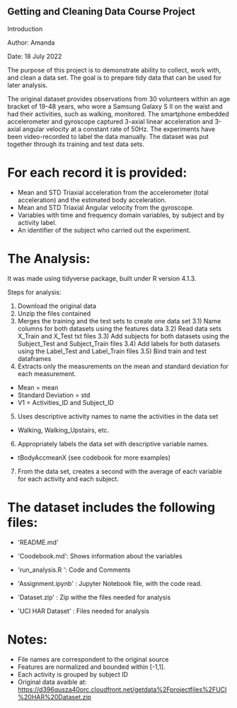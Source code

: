 ## Getting and Cleaning Data Course Project
Introduction

Author: Amanda

Date: 18 July 2022

The purpose of this project is to demonstrate ability to collect, work with, and clean a data set. The goal is to prepare tidy data that can be used for later analysis. 

The original dataset provides observations from 30 volunteers within an age bracket of 19-48 years, who wore a Samsung Galaxy S II on the waist and had their activities, such as walking, monitored. The smartphone embedded accelerometer and gyroscope captured 3-axial linear acceleration and 3-axial angular velocity at a constant rate of 50Hz. The experiments have been video-recorded to label the data manually. The dataset was put together through its training and test data sets. 

For each record it is provided:
======================================

- Mean and STD Triaxial acceleration from the accelerometer (total acceleration) and the estimated body acceleration.
- Mean and STD Triaxial Angular velocity from the gyroscope. 
- Variables with time and frequency domain variables, by subject and by activity label.
- An identifier of the subject who carried out the experiment.

The Analysis:
=========================================

It was made using tidyverse package,  built under R version 4.1.3.

Steps for analysis:
1) Download the original data
2) Unzip the files contained
3) Merges the training and the test sets to create one data set
3.1) Name columns for both datasets using the features data
3.2) Read data sets X_Train and X_Test txt files
3.3) Add subjects for both datasets using the Subject_Test and Subject_Train files
3.4) Add labels for both datasets using the Label_Test and Label_Train files
3.5) Bind train and test dataframes
4) Extracts only the measurements on the mean and standard deviation for each measurement.
- Mean = mean
- Standard Deviation = std
- V1 = Activities_ID and Subject_ID
5) Uses descriptive activity names to name the activities in the data set
- Walking, Walking_Upstairs, etc. 
6) Appropriately labels the data set with descriptive variable names.
- tBodyAccmeanX (see codebook for more examples)
7) From the data set, creates a second with the average of each variable for each activity and each subject.


The dataset includes the following files:
=========================================

- 'README.md'

- 'Coodebook.md': Shows information about the variables

- 'run_analysis.R ': Code and Comments

- 'Assignment.ipynb' : Jupyter Notebook file, with the code read.

- 'Dataset.zip' : Zip withe the files needed for analysis

- 'UCI HAR Dataset' : Files needed for analysis


Notes: 
======
- File names are correspondent to the original source
- Features are normalized and bounded within [-1,1].
- Each activity is grouped by subject ID
- Original data avaible at:  https://d396qusza40orc.cloudfront.net/getdata%2Fprojectfiles%2FUCI%20HAR%20Dataset.zip  
